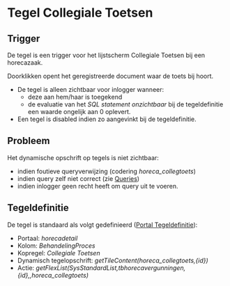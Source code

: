 # Tegel Collegiale Toetsen

## Trigger

De tegel is een trigger voor het lijstscherm Collegiale Toetsen bij een horecazaak.

Doorklikken opent het geregistreerde document waar de toets bij hoort.

  * De tegel is alleen zichtbaar voor inlogger wanneer:
    * deze aan hem/haar is toegekend
    * de evaluatie van het *SQL statement onzichtbaar* bij de tegeldefinitie een waarde ongelijk aan 0 oplevert.
  * Een tegel is disabled indien zo aangevinkt bij de tegeldefinitie.

## Probleem

Het dynamische opschrift op tegels is niet zichtbaar:

  * indien foutieve queryverwijzing (codering *horeca_collegtoets*)
  * indien query zelf niet correct (zie [Queries](/instellen_inrichten/queries.md))
  * indien inlogger geen recht heeft om query uit te voeren.

## Tegeldefinitie

De tegel is standaard als volgt gedefinieerd ([Portal Tegeldefinitie](/instellen_inrichten/portaldefinitie/portal_tegel.md)):

  * Portaal: *horecadetail*
  * Kolom: *BehandelingProces*
  * Kopregel: *Collegiale Toetsen*
  * Dynamisch tegelopschrift: *getTileContent(horeca_collegtoets,{id})*
  * Actie: *getFlexList(SysStandardList,tbhorecavergunningen,{id},,horeca_collegtoets)*

